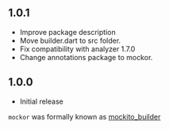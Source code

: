 ## 1.0.1

- Improve package description
- Move builder.dart to src folder.
- Fix compatibility with analyzer 1.7.0
- Change annotations package to mockor.

## 1.0.0

- Initial release
 
`mockor` was formally known as [mockito_builder](https://pub.dev/packages/mockito_builder)